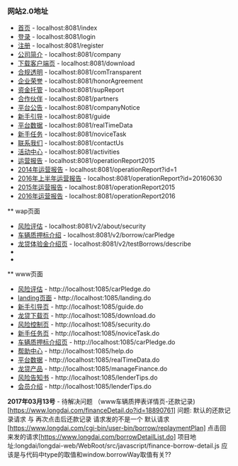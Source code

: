 ### 网站2.0地址

- [首页](localhost:8081/index) - localhost:8081/index
- [登录](localhost:8081/login)  - localhost:8081/login
- [注册](localhost:8081/register) - localhost:8081/register
- [公司简介](localhost:8081/company) - localhost:8081/company
- [下载客户端页](localhost:8081/download) - localhost:8081/download
- [合规透明](localhost:8081/comTransparent) - localhost:8081/comTransparent
- [企业荣誉](localhost:8081/honorAgreement) - localhost:8081/honorAgreement
- [资金托管](localhost:8081/supReport) - localhost:8081/supReport
- [合作伙伴](localhost:8081/partners) - localhost:8081/partners
- [平台公告](localhost:8081/companyNotice) - localhost:8081/companyNotice
- [新手引导](localhost:8081/guide) - localhost:8081/guide
- [平台数据](localhost:8081/realTimeData) - localhost:8081/realTimeData
- [新手任务](localhost:8081/noviceTask) - localhost:8081/noviceTask
- [联系我们](localhost:8081/contactUs) - localhost:8081/contactUs
- [活动中心](localhost:8081/activities) - localhost:8081/activities
- [运营报告](localhost:8081/operationReport2015) - localhost:8081/operationReport2015
- [2014年运营报告](localhost:8081/operationReport?id=1) - localhost:8081/operationReport?id=1
- [2016年上半年运营报告](localhost:8081/operationReport?id=20160630) - localhost:8081/operationReport?id=20160630
- [2015年运营报告](localhost:8081/operationReport2015) - localhost:8081/operationReport2015
- [2016年运营报告](localhost:8081/operationReport2016) - localhost:8081/operationReport2016


** wap页面
  - [风险评估](localhost:8081/v2/about/security)  - localhost:8081/v2/about/security
  - [车辆质押标介绍](localhost:8081/v2/borrow/carPledge) - localhost:8081/v2/borrow/carPledge
  - [龙贷体验金介绍页](localhost:8081/v2/testBorrows/describe)  - localhost:8081/v2/testBorrows/describe
  - []()
  - []()

** www页面
  - [风险评估](http://localhost:1085/carPledge.do) - http://localhost:1085/carPledge.do
  - [landing页面](http://localhost:1085/landing.do) - http://localhost:1085/landing.do
  - [新手引导页](http://localhost:1085/guide.do) - http://localhost:1085/guide.do
  - [龙贷下载页](http://localhost:1085/download.do) - http://localhost:1085/download.do
  - [风险控制页](http://localhost:1085/security.do) - http://localhost:1085/security.do
  - [新手任务页](http://localhost:1085/noviceTask.do) - http://localhost:1085/noviceTask.do
  - [车辆质押标介绍页](http://localhost:1085/carPledge.do) - http://localhost:1085/carPledge.do
  - [帮助中心](http://localhost:1085/help.do) - http://localhost:1085/help.do
  - [平台数据](http://localhost:1085/realTimeData.do) - http://localhost:1085/realTimeData.do
  - [龙贷产品](http://localhost:1085/manageFinance.do) - http://localhost:1085/manageFinance.do
  - [风险告知书](http://localhost:1085/lenderTips.do) - http://localhost:1085/lenderTips.do
  - [会员介绍](http://localhost:1085/lenderTips.do) - http://localhost:1085/lenderTips.do


**2017年03月13号**
	- 待解决问题
	     （www车辆质押表详情页-还款记录)[https://www.longdai.com/financeDetail.do?id=18890761]
	      问题: 默认的还款记录请求 与 再次点击后还款记录 请求发的不是一个
	      默认请求[https://www.longdai.com/cgi-bin/user-bin/borrow/replaymentPlan]  点击回来发的请求[https://www.longdai.com/borrowDetailList.do]
	      项目地址:longdai/longdai-web/WebRoot/src/javascript/finance-borrow-detail.js
	      应该是与代码中type的取值和window.borrowWay取值有关??








